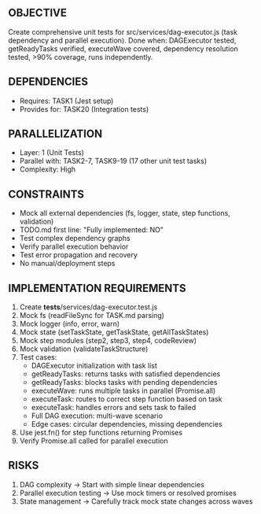 ## OBJECTIVE
Create comprehensive unit tests for src/services/dag-executor.js (task dependency and parallel execution).
Done when: DAGExecutor tested, getReadyTasks verified, executeWave covered, dependency resolution tested, >90% coverage, runs independently.

## DEPENDENCIES
- Requires: TASK1 (Jest setup)
- Provides for: TASK20 (Integration tests)

## PARALLELIZATION
- Layer: 1 (Unit Tests)
- Parallel with: TASK2-7, TASK9-19 (17 other unit test tasks)
- Complexity: High

## CONSTRAINTS
- Mock all external dependencies (fs, logger, state, step functions, validation)
- TODO.md first line: "Fully implemented: NO"
- Test complex dependency graphs
- Verify parallel execution behavior
- Test error propagation and recovery
- No manual/deployment steps

## IMPLEMENTATION REQUIREMENTS
1. Create __tests__/services/dag-executor.test.js
2. Mock fs (readFileSync for TASK.md parsing)
3. Mock logger (info, error, warn)
4. Mock state (setTaskState, getTaskState, getAllTaskStates)
5. Mock step modules (step2, step3, step4, codeReview)
6. Mock validation (validateTaskStructure)
7. Test cases:
   - DAGExecutor initialization with task list
   - getReadyTasks: returns tasks with satisfied dependencies
   - getReadyTasks: blocks tasks with pending dependencies
   - executeWave: runs multiple tasks in parallel (Promise.all)
   - executeTask: routes to correct step function based on task
   - executeTask: handles errors and sets task to failed
   - Full DAG execution: multi-wave scenario
   - Edge cases: circular dependencies, missing dependencies
8. Use jest.fn() for step functions returning Promises
9. Verify Promise.all called for parallel execution

## RISKS
1. DAG complexity → Start with simple linear dependencies
2. Parallel execution testing → Use mock timers or resolved promises
3. State management → Carefully track mock state changes across waves
